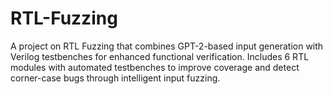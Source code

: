 # RTL-Fuzzing
A project on RTL Fuzzing that combines GPT-2-based input generation with Verilog testbenches for enhanced functional verification. Includes 6 RTL modules with automated testbenches to improve coverage and detect corner-case bugs through intelligent input fuzzing.
